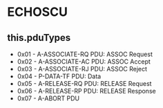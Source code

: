 # ECHOSCU

## this.pduTypes
- 0x01 - A-ASSOCIATE-RQ PDU: ASSOC Request
- 0x02 - A-ASSOCIATE-AC PDU: ASSOC Accept
- 0x03 - A-ASSOCIATE-RJ PDU: ASSOC Reject
- 0x04 - P-DATA-TF PDU: Data
- 0x05 - A-RELEASE-RQ PDU: RELEASE Request
- 0x06 - A-RELEASE-RP PDU: RELEASE Response
- 0x07 - A-ABORT PDU